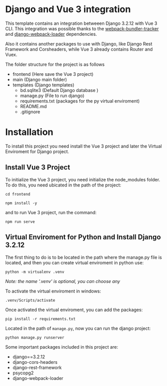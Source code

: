 # Django and Vue 3 integration

This template contains an integration betweeen Django 3.2.12 with Vue 3 CLI. This integration was possible thanks to the [webpack-bundler-tracker](https://www.npmjs.com/package/webpack-bundle-tracker ) and [django-webpack-loader](https://pypi.org/project/django-webpack-loader/) dependencies.

Also it contains another packages to use with Django, like Django Rest Framework and Corsheaders, while Vue 3 already contains Router and Vuex.

The folder structure for the project is as follows

- frontend (Here save the Vue 3 project)
- main (Django main folder)
- templates (Django templates)
  - bd.sqlite3 (Default Django database )
  - manage.py (File to run django)
  - requirements.txt (packages for the py virtual enviroment)
  - README.md
  - .gitignore

# Installation

To install this project you need install the Vue 3 project and later the Virtual Enviroment for Django project.


## Install Vue 3 Project

To initialize the Vue 3 project, you need initialize the node_modules folder. To do this, you need ubicated in the path of the project:

`cd frontend`

`npm install -y`

and to run Vue 3 project, run the command:

`npm run serve`



## Virtual Enviroment for Python and Install Django 3.2.12

The first thing to do is to be located in the path where the manage.py file is located, and then you can create virtual enviroment in python use:

`python -m virtualenv .venv`

_Note: the name '.venv' is optional, you can choose any_ 

To activate the virtual enviroment in windows:

`.venv/Scripts/activate`

Once activated the virtual enviroment, you can add the packages:

`pip install -r requirements.txt`

Located in the path of `manage.py`, now you can run the django project:

`python manage.py runserver`

Some important packages included in this project are:

  - django==3.2.12
  - django-cors-headers
  - django-rest-framework
  - psycopg2
  - django-webpack-loader
